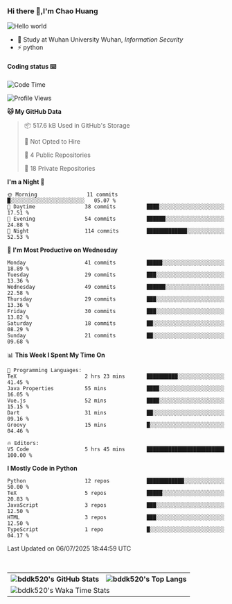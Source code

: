 ### Hi there 👋,I'm Chao Huang


<img src="https://raw.githubusercontent.com/sagar-viradiya/sagar-viradiya/master/resources/banner.png" alt="Hello world">


<br/>


- 🍻  Study at Wuhan University Wuhan, _Information Security_
- ⚡  python



#### Coding status  ⌨️

<!--START_SECTION:waka-->
![Code Time](http://img.shields.io/badge/Code%20Time-852%20hrs%209%20mins-blue)

![Profile Views](http://img.shields.io/badge/Profile%20Views-0-blue)

**🐱 My GitHub Data** 

> 📦 517.6 kB Used in GitHub's Storage 
 > 
> 🚫 Not Opted to Hire
 > 
> 📜 4 Public Repositories 
 > 
> 🔑 18 Private Repositories 
 > 
**I'm a Night 🦉** 

```text
🌞 Morning                11 commits          █░░░░░░░░░░░░░░░░░░░░░░░░   05.07 % 
🌆 Daytime                38 commits          ████░░░░░░░░░░░░░░░░░░░░░   17.51 % 
🌃 Evening                54 commits          ██████░░░░░░░░░░░░░░░░░░░   24.88 % 
🌙 Night                  114 commits         █████████████░░░░░░░░░░░░   52.53 % 
```
📅 **I'm Most Productive on Wednesday** 

```text
Monday                   41 commits          █████░░░░░░░░░░░░░░░░░░░░   18.89 % 
Tuesday                  29 commits          ███░░░░░░░░░░░░░░░░░░░░░░   13.36 % 
Wednesday                49 commits          ██████░░░░░░░░░░░░░░░░░░░   22.58 % 
Thursday                 29 commits          ███░░░░░░░░░░░░░░░░░░░░░░   13.36 % 
Friday                   30 commits          ███░░░░░░░░░░░░░░░░░░░░░░   13.82 % 
Saturday                 18 commits          ██░░░░░░░░░░░░░░░░░░░░░░░   08.29 % 
Sunday                   21 commits          ██░░░░░░░░░░░░░░░░░░░░░░░   09.68 % 
```


📊 **This Week I Spent My Time On** 

```text
💬 Programming Languages: 
TeX                      2 hrs 23 mins       ██████████░░░░░░░░░░░░░░░   41.45 % 
Java Properties          55 mins             ████░░░░░░░░░░░░░░░░░░░░░   16.05 % 
Vue.js                   52 mins             ████░░░░░░░░░░░░░░░░░░░░░   15.15 % 
Dart                     31 mins             ██░░░░░░░░░░░░░░░░░░░░░░░   09.16 % 
Groovy                   15 mins             █░░░░░░░░░░░░░░░░░░░░░░░░   04.46 % 

🔥 Editors: 
VS Code                  5 hrs 45 mins       █████████████████████████   100.00 % 
```

**I Mostly Code in Python** 

```text
Python                   12 repos            ████████████░░░░░░░░░░░░░   50.00 % 
TeX                      5 repos             █████░░░░░░░░░░░░░░░░░░░░   20.83 % 
JavaScript               3 repos             ███░░░░░░░░░░░░░░░░░░░░░░   12.50 % 
HTML                     3 repos             ███░░░░░░░░░░░░░░░░░░░░░░   12.50 % 
TypeScript               1 repo              █░░░░░░░░░░░░░░░░░░░░░░░░   04.17 % 
```




 Last Updated on 06/07/2025 18:44:59 UTC
<!--END_SECTION:waka-->

<br/>

<table>
  <tr>
    <th>
      <img alt="bddk520's GitHub Stats" src="https://github-readme-stats-git-masterrstaa-rickstaa.vercel.app/api?username=bddk520&show_icons=true&theme=transparent&hide_border=true" align="center" />
    </th>
    <th>
      <img alt="bddk520's Top Langs" src="https://github-readme-stats-git-masterrstaa-rickstaa.vercel.app/api/top-langs/?username=bddk520&layout=compact&theme=transparent&hide_border=true&langs_count=10&hide=CMake" align="center" /> 
    </th>
  </tr>
  <tr>
    <td colspan=2>
      <img alt="bddk520's Waka Time Stats" src="https://github-readme-stats.vercel.app/api/wakatime?username=bddk&hide_border=true&layout=compact&theme=transparent&custom_title=WorkTimeThisWeek&range=last_7_days" align="center"/>
    </td>
  </tr>
</table>

